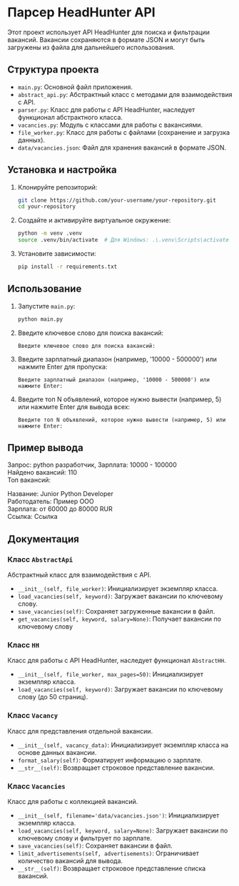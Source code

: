 # Парсер HeadHunter API

Этот проект использует API HeadHunter для поиска и фильтрации вакансий. Вакансии сохраняются в формате JSON и могут быть загружены из файла для дальнейшего использования.

## Структура проекта

- `main.py`: Основной файл приложения.
- `abstract_api.py`: Абстрактный класс с методами для взаимодействия с API.
- `parser.py`: Класс для работы с API HeadHunter, наследует функционал абстрактного класса.
- `vacancies.py`: Модуль с классами для работы с вакансиями.
- `file_worker.py`: Класс для работы с файлами (сохранение и загрузка данных).
- `data/vacancies.json`: Файл для хранения вакансий в формате JSON.

## Установка и настройка

1. Клонируйте репозиторий:
    ```bash
    git clone https://github.com/your-username/your-repository.git
    cd your-repository
    ```

2. Создайте и активируйте виртуальное окружение:
    ```bash
    python -m venv .venv
    source .venv/bin/activate  # Для Windows: .\.venv\Scripts\activate
    ```

3. Установите зависимости:
    ```bash
    pip install -r requirements.txt
    ```

## Использование

1. Запустите `main.py`:
    ```bash
    python main.py
    ```

2. Введите ключевое слово для поиска вакансий:
    ```
    Введите ключевое слово для поиска вакансий:
    ```

3. Введите зарплатный диапазон (например, '10000 - 500000') или нажмите Enter для пропуска:
    ```
    Введите зарплатный диапазон (например, '10000 - 500000') или нажмите Enter:
    ```

4. Введите топ N объявлений, которое нужно вывести (например, 5) или нажмите Enter для вывода всех:
    ```
    Введите топ N объявлений, которое нужно вывести (например, 5) или нажмите Enter:
    ```

## Пример вывода

Запрос: python разработчик, Зарплата: 10000 - 100000     
Найдено вакансий: 110  
Топ вакансий:

Название: Junior Python Developer    
Работодатель: Пример ООО   
Зарплата: от 60000 до 80000 RUR    
Ссылка: Ссылка

## Документация

### Класс `AbstractApi`

Абстрактный класс для взаимодействия с API.

- `__init__(self, file_worker)`: Инициализирует экземпляр класса.
- `load_vacancies(self, keyword)`: Загружает вакансии по ключевому слову.
- `save_vacancies(self)`: Сохраняет загруженные вакансии в файл.
- `get_vacancies(self, keyword, salary=None)`: Получает вакансии по ключевому слову

### Класс `HH`

Класс для работы с API HeadHunter, наследует функционал `AbstractHH`.

- `__init__(self, file_worker, max_pages=50)`: Инициализирует экземпляр класса.
- `load_vacancies(self, keyword)`: Загружает вакансии по ключевому слову (до 50 страниц).

### Класс `Vacancy`

Класс для представления отдельной вакансии.

- `__init__(self, vacancy_data)`: Инициализирует экземпляр класса на основе данных вакансии.
- `format_salary(self)`: Форматирует информацию о зарплате.
- `__str__(self)`: Возвращает строковое представление вакансии.

### Класс `Vacancies`

Класс для работы с коллекцией вакансий.

- `__init__(self, filename='data/vacancies.json')`: Инициализирует экземпляр класса.
- `load_vacancies(self, keyword, salary=None)`: Загружает вакансии по ключевому слову и фильтрует по зарплате.
- `save_vacancies(self)`: Сохраняет вакансии в файл.
- `limit_advertisements(self, advertisements)`: Ограничивает количество вакансий для вывода.
- `__str__(self)`: Возвращает строковое представление списка вакансий.